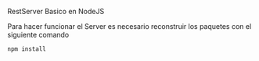 
RestServer Basico en NodeJS

Para hacer funcionar el Server es necesario reconstruir los paquetes con el siguiente comando

````
npm install 
